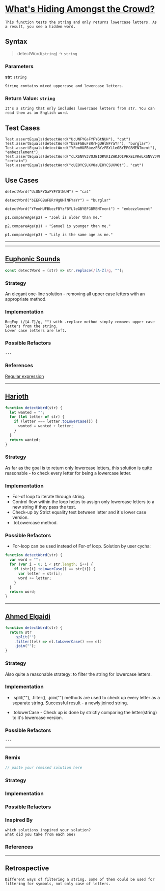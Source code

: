 # [What's Hiding Amongst the Crowd?](https://edabit.com/challenge/rvsvGvqZ3BzNieKqA)

```
This function tests the string and only returns lowercase letters. As a result, you see a hidden word.
```

## Syntax

> detectWord(`string`) -> `string`

### Parameters

**str**: `string`

```
String contains mixed uppercase and lowercase letters.
```

### Return Value: `string`

```
It's a string that only includes lowercase letters from str. You can read them as an English word.
```

## Test Cases

```
Test.assertEquals(detectWord("UcUNFYGaFYFYGtNUH"), "cat")
Test.assertEquals(detectWord("bEEFGBuFBRrHgUHlNFYaYr"), "burglar")
Test.assertEquals(detectWord("YFemHUFBbezFBYzFBYLleGBYEFGBMENTment"), "embezzlement")
Test.assertEquals(detectWord("cLXSNVVJVOJBIQRVKIZWKJOIVHXELVReLXSNVVJVOJBIQRVKIZWKJOIVHXELVRrLXSNVVJVOJBIQRVKIZWKJOIVHXELVRtLXSNVVJVOJBIQRVKIZWKJOIVHXELVRaLXSNVVJVOJBIQRVKIZWKJOIVHXELVRiLXSNVVJVOJBIQRVKIZWKJOIVHXELVRn"), "certain")
Test.assertEquals(detectWord("cUEOYCSUXVOaUEOYCSUXVOt"), "cat")

```

## Use Cases

```
detectWord("UcUNFYGaFYFYGtNUH") ➞ "cat"

detectWord("bEEFGBuFBRrHgUHlNFYaYr") ➞ "burglar"

detectWord("YFemHUFBbezFBYzFBYLleGBYEFGBMENTment") ➞ "embezzlement"
```

```
p1.compareAge(p2) ➞ "Joel is older than me."

p2.compareAge(p1) ➞ "Samuel is younger than me."

p1.compareAge(p3) ➞ "Lily is the same age as me."
```

---

---

<!-- copy this section for every solution you study -->

## [Euphonic Sounds](https://edabit.com/user/mHT2bJb5SByfJ8yKS)

```js
const detectWord = (str) => str.replace(/[A-Z]/g, "");
```

### Strategy

An elegant one-line solution - removing all upper case letters with an appropriate method.

### Implementation

```
RegExp (/[A-Z]/g, "") with .replace method simply removes upper case letters from the string.
Lower case letters are left.
```

### Possible Refactors

```
---
```

### References

[Regular expression](https://developer.mozilla.org/en-US/docs/Web/JavaScript/Guide/Regular_Expressions)

---

## [Harjoth](https://edabit.com/user/aWNggJDngk9DhC4Sg)

```js
function detectWord(str) {
  let wanted = "";
  for (let letter of str) {
    if (letter === letter.toLowerCase()) {
      wanted = wanted + letter;
    }
  }
  return wanted;
}
```

### Strategy

As far as the goal is to return only lowercase letters, this solution is quite reasonable - to check every letter for being a lowercase letter.

### Implementation

- For-of loop to iterate through string.
- Control flow within the loop helps to assign only lowercase letters to a new string if they pass the test.
- Check-up by Strict equality test between letter and it's lower case version.
- .toLowercase method.

### Possible Refactors

- For-loop can be used instead of For-of loop.
  Solution by user cycha:

```js
function detectWord(str) {
  var word = "";
  for (var i = 0; i < str.length; i++) {
    if (str[i].toLowerCase() == str[i]) {
      var letter = str[i];
      word += letter;
    }
  }
  return word;
}
```

---

## [Ahmed Elgaidi](https://edabit.com/user/7kENXQQ8ABiPGfBRD)

```js
function detectWord(str) {
  return str
    .split("")
    .filter((el) => el.toLowerCase() === el)
    .join("");
}
```

### Strategy

Also quite a reasonable strategy: to filter the string for lowercase letters.

### Implementation

- .split(""), .filter(), .join("") methods are used to check up every letter as a separate string. Successful result - a newly joined string.

- .tolowerCase - Check up is done by strictly comparing the letter(string) to it's lowercase version.

### Possible Refactors

```
---
```

---

### Remix

```js
// paste your remixed solution here
```

### Strategy

### Implementation

### Possible Refactors

### Inspired By

```
which solutions inspired your solution?
what did you take from each one?
```

### References

---

## Retrospective

```
Different ways of filtering a string. Some of them could be used for filtering for symbols, not only case of letters.
```
